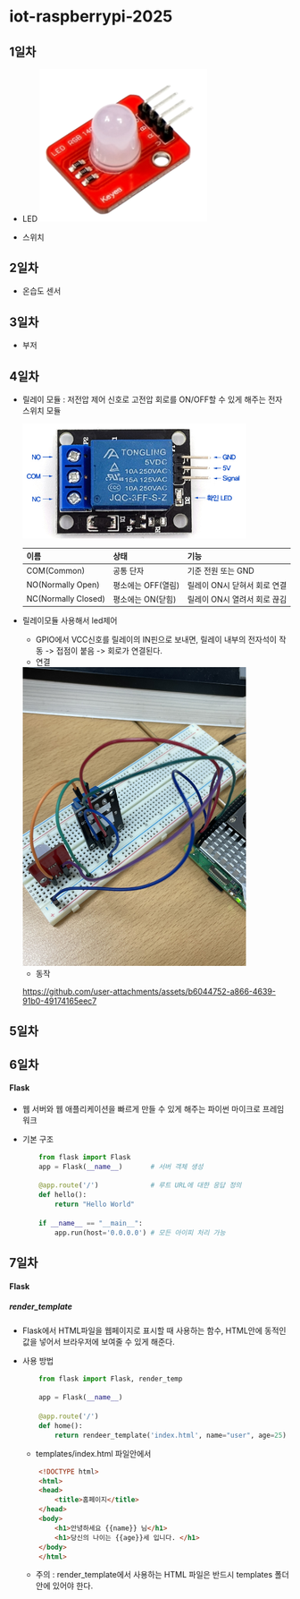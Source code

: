 # iot-raspberrypi-2025

## 1일차
- LED
    <img src="./image/ras0003.png" width="300">
    
- 스위치

## 2일차
- 온습도 센서

## 3일차
- 부저

## 4일차

- 릴레이 모듈 : 저전압 제어 신호로 고전압 회로를 ON/OFF할 수 있게 해주는 전자 스위치 모듈

    <img src="./image/ras0002.png" width="400">

    |이름|상태|기능| 
    |:--|:--|:--|
    |COM(Common)|공통 단자|기준 전원 또는 GND|
    |NO(Normally Open)|평소에는 OFF(열림)|릴레이 ON시 닫혀서 회로 연결|
    |NC(Normally Closed)|평소에는 ON(닫힘)|릴레이 ON시 열려서 회로 끊김|

- 릴레이모듈 사용해서 led제어
    - GPIO에서 VCC신호를 릴레이의 IN핀으로 보내면, 릴레이 내부의 전자석이 작동 -> 접점이 붙음 -> 회로가 연결된다.
    - 연결
    <img src="./image/ras0001.jpg" width="400">

    - 동작

    https://github.com/user-attachments/assets/b6044752-a866-4639-91b0-49174165eec7

## 5일차

## 6일차

#### Flask 
- 웹 서버와 웹 애플리케이션을 빠르게 만들 수 있게 해주는 파이썬 마이크로 프레임워크

- 기본 구조

    ``` python
        from flask import Flask
        app = Flask(__name__)       # 서버 객체 생성

        @app.route('/')             # 루트 URL에 대한 응답 정의
        def hello():
            return "Hello World"

        if __name__ == "__main__":
            app.run(host='0.0.0.0') # 모든 아이피 처리 가능
    ```

## 7일차

#### Flask

##### render_template
- Flask에서 HTML파일을 웹페이지로 표시할 때 사용하는 함수, HTML안에 동적인 값을 넣어서 브라우저에 보여줄 수 있게 해준다.

- 사용 방법

    ```python 
        from flask import Flask, render_temp

        app = Flask(__name__)

        @app.route('/')
        def home():
            return rendeer_template('index.html', name="user", age=25)
    ```
    - templates/index.html 파일안에서
    ```html
        <!DOCTYPE html>
        <html>
        <head>
            <title>홈페이지</title>
        </head>
        <body>
            <h1>안녕하세요 {{name}} 님</h1>
            <h1>당신의 나이는 {{age}}세 입니다. </h1>
        </body>
        </html>
    ```
    - 주의 : render_template에서 사용하는 HTML 파일은 반드시 templates 폴더 안에 있어야 한다.
